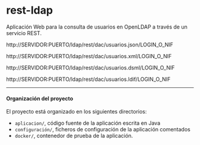# rest-ldap

Aplicación Web para la consulta de usuarios en OpenLDAP a través de un servicio REST. 

http://SERVIDOR:PUERTO/ldap/rest/dac/usuarios.json/LOGIN_O_NIF

http://SERVIDOR:PUERTO/ldap/rest/dac/usuarios.xml/LOGIN_O_NIF

http://SERVIDOR:PUERTO/ldap/rest/dac/usuarios.dsml/LOGIN_O_NIF

http://SERVIDOR:PUERTO/ldap/rest/dac/usuarios.ldif/LOGIN_O_NIF

----------
#### Organización del proyecto
El proyecto está organizado en los siguientes directorios: 

 - ```aplicacion/```, código fuente de la aplicación escrita en Java
 - ```configuración/```, ficheros de configuración de la aplicación comentados 
 - ```docker/```, contenedor de prueba de la aplicación.








